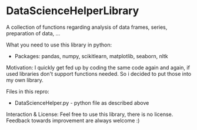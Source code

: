 # DataScienceHelperLibrary
A collection of functions regarding analysis of data frames, series, preparation of data, ...

What you need to use this library in python:
- Packages: pandas, numpy, scikitlearn, matplotlib, seaborn, nltk

Motivation:
I quickly get fed up by coding the same code again and again, if used libraries don't support functions needed.
So i decided to put those into my own library.

Files in this repro:
- DataScienceHelper.py - python file as described above

Interaction & License:
Feel free to use this library, there is no license. Feedback towards improvement are always welcome :)
